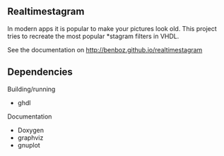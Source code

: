 Realtimestagram
-------------------------

In modern apps it is popular to make your pictures look old. This project tries
to recreate the most popular \*stagram filters in VHDL.

See the documentation on http://benboz.github.io/realtimestagram

Dependencies
------------

Building/running
* ghdl

Documentation
* Doxygen
* graphviz
* gnuplot

